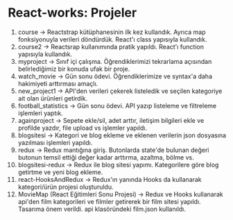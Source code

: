 # React-works: Projeler

1) course 
-> Reactstrap kütüphanesinin ilk kez kullandık. Ayrıca map fonksiyonuyla verileri döndürdük. React'ı class yapısıyla kullandık.
2) course2
-> Reactsrap kullanımında pratik yapıldı. React'ı function yapısıyla kullandık.
3) myproject
-> Sınıf içi çalışma. Öğrendiklerimizi tekrarlama açısından belirlediğimiz bir konuda ufak bir proje.
4) watch_movie
-> Gün sonu ödevi. Öğrendiklerimize ve syntax'a daha hakimiyeti arttırması amaçlı.
5) new_project1
-> API'den verileri çekerek listeledik ve seçilen kategoriye ait olan ürünleri getirdik.
6) football_statistics
-> Gün sonu ödevi. API yazıp listeleme ve filtreleme işlemleri yaptık.
7) againproject
-> Sepete ekle/sil, adet arttır, iletişim bilgileri ekle ve profilde yazdır, file upload vs işlemler yapıldı.
8) blogsitesi
-> Kategori ve blog ekleme ve eklenen verilerin json dosyasına yazılması işlemleri yapıldı.
9) redux
-> Redux mantığına giriş. Butonlarda state'de bulunan değeri butonun temsil ettiği değer kadar arttırma, azaltma, bölme vs.
10) blogsitesi-redux
-> Redux ile blog sitesi yapımı. Kategorilere göre blog getirtme ve yeni blog ekleme.
11) react-HooksAndRedux
-> Redux'ın yanında Hooks da kullanarak kategori/ürün projesi oluşturuldu.
12) MovieMap (React Eğitimleri Sonu Projesi)
-> Redux ve Hooks kullanarak api'den film kategorileri ve filmler getirerek bir film sitesi yapıldı. Tasarıma önem verildi. api klasöründeki film.json kullanıldı.
